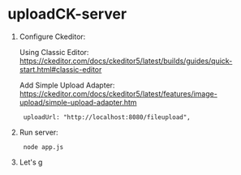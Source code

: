 # uploadCK-server
1. Configure Ckeditor:

    Using Classic Editor: https://ckeditor.com/docs/ckeditor5/latest/builds/guides/quick-start.html#classic-editor

    Add Simple Upload Adapter:  https://ckeditor.com/docs/ckeditor5/latest/features/image-upload/simple-upload-adapter.htm
        
        
        uploadUrl: "http://localhost:8080/fileupload",

2. Run server:
        
        node app.js

3. Let's g

